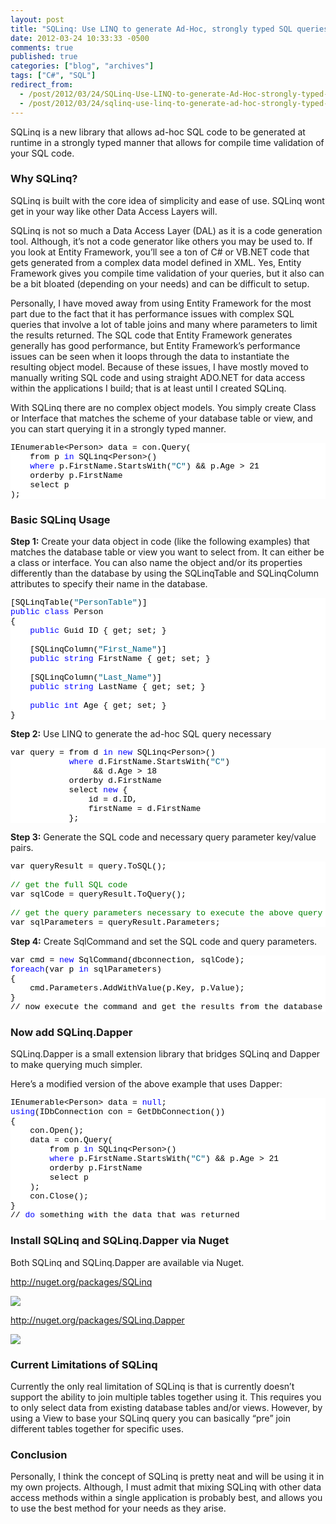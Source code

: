 ```yaml
---
layout: post
title: "SQLinq: Use LINQ to generate Ad-Hoc, strongly typed SQL queries"
date: 2012-03-24 10:33:33 -0500
comments: true
published: true
categories: ["blog", "archives"]
tags: ["C#", "SQL"]
redirect_from: 
  - /post/2012/03/24/SQLinq-Use-LINQ-to-generate-Ad-Hoc-strongly-typed-SQL-queries
  - /post/2012/03/24/sqlinq-use-linq-to-generate-ad-hoc-strongly-typed-sql-queries
---
```

<!-- more -->
<p>SQLinq is a new library that allows ad-hoc SQL code to be generated at runtime in a strongly typed manner that allows for compile time validation of your SQL code.</p>  <h3>Why SQLinq?</h3>  <p>SQLinq is built with the core idea of simplicity and ease of use. SQLinq wont get in your way like other Data Access Layers will.</p>  <p>SQLinq is not so much a Data Access Layer (DAL) as it is a code generation tool. Although, it’s not a code generator like others you may be used to. If you look at Entity Framework, you’ll see a ton of C# or VB.NET code that gets generated from a complex data model defined in XML. Yes, Entity Framework gives you compile time validation of your queries, but it also can be a bit bloated (depending on your needs) and can be difficult to setup.</p>  <p>Personally, I have moved away from using Entity Framework for the most part due to the fact that it has performance issues with complex SQL queries that involve a lot of table joins and many where parameters to limit the results returned. The SQL code that Entity Framework generates generally has good performance, but Entity Framework’s performance issues can be seen when it loops through the data to instantiate the resulting object model. Because of these issues, I have mostly moved to manually writing SQL code and using straight ADO.NET for data access within the applications I build; that is at least until I created SQLinq.</p>  <p>With SQLinq there are no complex object models. You simply create Class or Interface that matches the scheme of your database table or view, and you can start querying it in a strongly typed manner.</p>  <pre class="csharpcode">IEnumerable&lt;Person&gt; data = con.Query(
    from p <span class="kwrd">in</span> SQLinq&lt;Person&gt;()
    <span class="kwrd">where</span> p.FirstName.StartsWith(<span class="str">&quot;C&quot;</span>) &amp;&amp; p.Age &gt; 21
    orderby p.FirstName
    select p
);</pre>
<style type="text/css">
.csharpcode, .csharpcode pre
{
	font-size: small;
	color: black;
	font-family: consolas, "Courier New", courier, monospace;
	background-color: #ffffff;
	/*white-space: pre;*/
}
.csharpcode pre { margin: 0em; }
.csharpcode .rem { color: #008000; }
.csharpcode .kwrd { color: #0000ff; }
.csharpcode .str { color: #006080; }
.csharpcode .op { color: #0000c0; }
.csharpcode .preproc { color: #cc6633; }
.csharpcode .asp { background-color: #ffff00; }
.csharpcode .html { color: #800000; }
.csharpcode .attr { color: #ff0000; }
.csharpcode .alt 
{
	background-color: #f4f4f4;
	width: 100%;
	margin: 0em;
}
.csharpcode .lnum { color: #606060; }</style>

<h3>Basic SQLinq Usage</h3>

<p><strong>Step 1:</strong> Create your data object in code (like the following examples) that matches the database table or view you want to select from. It can either be a class or interface. You can also name the object and/or its properties differently than the database by using the SQLinqTable and SQLinqColumn attributes to specify their name in the database.</p>

<pre class="csharpcode">[SQLinqTable(<span class="str">&quot;PersonTable&quot;</span>)]
<span class="kwrd">public</span> <span class="kwrd">class</span> Person
{
    <span class="kwrd">public</span> Guid ID { get; set; }

    [SQLinqColumn(<span class="str">&quot;First_Name&quot;</span>)]
    <span class="kwrd">public</span> <span class="kwrd">string</span> FirstName { get; set; }

    [SQLinqColumn(<span class="str">&quot;Last_Name&quot;</span>)]
    <span class="kwrd">public</span> <span class="kwrd">string</span> LastName { get; set; }

    <span class="kwrd">public</span> <span class="kwrd">int</span> Age { get; set; }
}</pre>
<style type="text/css">

.csharpcode, .csharpcode pre
{
	font-size: small;
	color: black;
	font-family: consolas, "Courier New", courier, monospace;
	background-color: #ffffff;
	/*white-space: pre;*/
}
.csharpcode pre { margin: 0em; }
.csharpcode .rem { color: #008000; }
.csharpcode .kwrd { color: #0000ff; }
.csharpcode .str { color: #006080; }
.csharpcode .op { color: #0000c0; }
.csharpcode .preproc { color: #cc6633; }
.csharpcode .asp { background-color: #ffff00; }
.csharpcode .html { color: #800000; }
.csharpcode .attr { color: #ff0000; }
.csharpcode .alt 
{
	background-color: #f4f4f4;
	width: 100%;
	margin: 0em;
}
.csharpcode .lnum { color: #606060; }</style>

<p><strong>Step 2:</strong> Use LINQ to generate the ad-hoc SQL query necessary</p>

<pre class="csharpcode">var query = from d <span class="kwrd">in</span> <span class="kwrd">new</span> SQLinq&lt;Person&gt;()
            <span class="kwrd">where</span> d.FirstName.StartsWith(<span class="str">&quot;C&quot;</span>)
                 &amp;&amp; d.Age &gt; 18
            orderby d.FirstName
            select <span class="kwrd">new</span> {
                id = d.ID,
                firstName = d.FirstName
            };</pre>

<p><strong>Step 3:</strong> Generate the SQL code and necessary query parameter key/value pairs.</p>

<pre class="csharpcode">var queryResult = query.ToSQL();

<span class="rem">// get the full SQL code</span>
var sqlCode = queryResult.ToQuery();

<span class="rem">// get the query parameters necessary to execute the above query</span>
var sqlParameters = queryResult.Parameters;</pre>

<p><strong>Step 4:</strong> Create SqlCommand and set the SQL code and query parameters.</p>

<pre class="csharpcode">var cmd = <span class="kwrd">new</span> SqlCommand(dbconnection, sqlCode);
<span class="kwrd">foreach</span>(var p <span class="kwrd">in</span> sqlParameters)
{
    cmd.Parameters.AddWithValue(p.Key, p.Value);
}
// now execute the command and get the results from the database</pre>

<h3>Now add SQLinq.Dapper</h3>

<p>SQLinq.Dapper is a small extension library that bridges SQLinq and Dapper to make querying much simpler.</p>

<p>Here’s a modified version of the above example that uses Dapper:</p>

<pre class="csharpcode">IEnumerable&lt;Person&gt; data = <span class="kwrd">null</span>;
<span class="kwrd">using</span>(IDbConnection con = GetDbConnection())
{
    con.Open();
    data = con.Query(
        from p <span class="kwrd">in</span> SQLinq&lt;Person&gt;()
        <span class="kwrd">where</span> p.FirstName.StartsWith(<span class="str">&quot;C&quot;</span>) &amp;&amp; p.Age &gt; 21
        orderby p.FirstName
        select p
    );
    con.Close();
}
// <span class="kwrd">do</span> something with the data that was returned</pre>

<h3>Install SQLinq and SQLinq.Dapper via Nuget</h3>

<p>Both SQLinq and SQLinq.Dapper are available via Nuget.</p>

<p><a href="http://nuget.org/packages/SQLinq">http://nuget.org/packages/SQLinq</a></p>

<p><a href="http://nuget.org/packages/sqlinq"><img style="background-image: none; border-right-width: 0px; padding-left: 0px; padding-right: 0px; border-top-width: 0px; border-bottom-width: 0px; border-left-width: 0px; padding-top: 0px" border="0" src="http://sqlinq.codeplex.com/Download?ProjectName=sqlinq&amp;DownloadId=357830" /></a></p>

<p><a href="http://nuget.org/packages/SQLinq.Dapper">http://nuget.org/packages/SQLinq.Dapper</a></p>

<p><a href="http://nuget.org/packages/SQLinq.Dapper"><img style="background-image: none; border-right-width: 0px; padding-left: 0px; padding-right: 0px; border-top-width: 0px; border-bottom-width: 0px; border-left-width: 0px; padding-top: 0px" border="0" src="http://download.codeplex.com/Download?ProjectName=sqlinq&amp;DownloadId=358422" /></a></p>

<h3>Current Limitations of SQLinq</h3>

<p>Currently the only real limitation of SQLinq is that is currently doesn’t support the ability to join multiple tables together using it. This requires you to only select data from existing database tables and/or views. However, by using a View to base your SQLinq query you can basically “pre” join different tables together for specific uses.</p>

<h3>Conclusion</h3>

<p>Personally, I think the concept of SQLinq is pretty neat and will be using it in my own projects. Although, I must admit that mixing SQLinq with other data access methods within a single application is probably best, and allows you to use the best method for your needs as they arise.</p>
